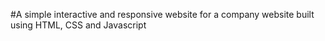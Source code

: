 #A simple interactive and responsive website for a company website built using HTML, CSS and Javascript
